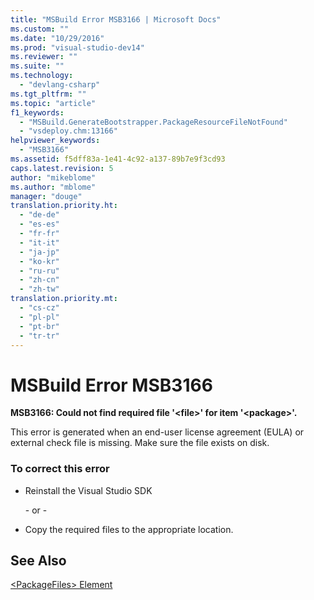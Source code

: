```yaml
---
title: "MSBuild Error MSB3166 | Microsoft Docs"
ms.custom: ""
ms.date: "10/29/2016"
ms.prod: "visual-studio-dev14"
ms.reviewer: ""
ms.suite: ""
ms.technology: 
  - "devlang-csharp"
ms.tgt_pltfrm: ""
ms.topic: "article"
f1_keywords: 
  - "MSBuild.GenerateBootstrapper.PackageResourceFileNotFound"
  - "vsdeploy.chm:13166"
helpviewer_keywords: 
  - "MSB3166"
ms.assetid: f5dff83a-1e41-4c92-a137-89b7e9f3cd93
caps.latest.revision: 5
author: "mikeblome"
ms.author: "mblome"
manager: "douge"
translation.priority.ht: 
  - "de-de"
  - "es-es"
  - "fr-fr"
  - "it-it"
  - "ja-jp"
  - "ko-kr"
  - "ru-ru"
  - "zh-cn"
  - "zh-tw"
translation.priority.mt: 
  - "cs-cz"
  - "pl-pl"
  - "pt-br"
  - "tr-tr"
---
```

# MSBuild Error MSB3166
**MSB3166: Could not find required file '\<file>' for item '\<package>'.**  
  
 This error is generated when an end-user license agreement (EULA) or external check file is missing. Make sure the file exists on disk.  
  
### To correct this error  
  
-   Reinstall the Visual Studio SDK  
  
     \- or -  
  
-   Copy the required files to the appropriate location.  
  
## See Also  
 [\<PackageFiles> Element](../deployment/packagefiles-element-bootstrapper.md)